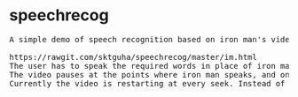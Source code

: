 # speechrecog
<pre>
A simple demo of speech recognition based on iron man's video

https://rawgit.com/sktguha/speechrecog/master/im.html
The user has to speak the required words in place of iron man. They are shown instructions as speak "jarvis you there".
The video pauses at the points where iron man speaks, and on user speaking the required phrase, the video skips to the part where jarvis responds.
Currently the video is restarting at every seek. Instead of using html5 video player directly, it is better to use youtube api
</pre>
